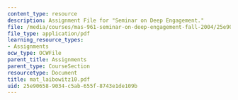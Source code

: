```yaml
---
content_type: resource
description: Assignment File for "Seminar on Deep Engagement."
file: /media/courses/mas-961-seminar-on-deep-engagement-fall-2004/25e906589034c5ab655f8743e1de109b_mat_laibowitz10.pdf
file_type: application/pdf
learning_resource_types:
- Assignments
ocw_type: OCWFile
parent_title: Assignments
parent_type: CourseSection
resourcetype: Document
title: mat_laibowitz10.pdf
uid: 25e90658-9034-c5ab-655f-8743e1de109b
---
```

